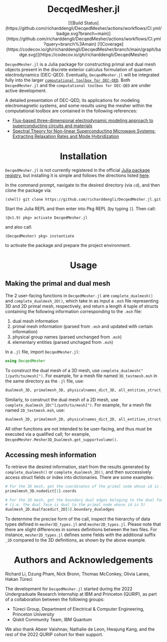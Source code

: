 <h1 align="center"> DecqedMesher.jl </h1>

<p align="center"> 
[![Build Status](https://github.com/richarddengli/DecqedMesher/actions/workflows/CI.yml/badge.svg?branch=main)](https://github.com/richarddengli/DecqedMesher/actions/workflows/CI.yml?query=branch%3Amain)
[![Coverage](https://codecov.io/gh/richarddengli/DecqedMesher/branch/main/graph/badge.svg)](https://codecov.io/gh/richarddengli/DecqedMesher)
</p>

``DecqedMesher.jl`` is a Julia package for constructing primal and dual mesh objects present in the discrete exterior calculus formulation of quantum electrodynamics (DEC-QED). Eventually, ``DecqedMesher.jl`` will be integrated fully into the larger [``computational toolbox for DEC-QED``](https://github.com/dnpham23/DEC-QED). Both ``DecqedMesher.jl`` and the ``computational toolbox for DEC-QED`` are under active development.

A detailed presentation of DEC-QED, its applications for modeling electromagnetic systems, and some results using the mesher within the computational toolbox are contained in the following references:
- [Flux-based three-dimensional electrodynamic modeling approach to superconducting circuits and materials](https://journals.aps.org/pra/abstract/10.1103/PhysRevA.107.053704)
- [Spectral Theory for Non-linear Superconducting Microwave Systems: Extracting Relaxation Rates and Mode Hybridization](https://arxiv.org/abs/2309.03435)

<h1 align="center"> Installation </h1>

`DecqedMesher.jl` is not currently registered in the official [Julia package registry](https://github.com/JuliaRegistries/General), but installing it is simple and follows the directions listed [here](https://pkgdocs.julialang.org/v1/environments/#Using-someone-else's-project).

In the command prompt, navigate to the desired directory (via `cd`), and then clone the package via:
```
(shell) git clone https://github.com/richarddengli/DecqedMesher.jl.git
```

Start the Julia REPL and then enter into Pkg REPL (by typing `]`). Then call:
```
(@v1.9) pkg> activate DecqedMesher.jl
```

and also call:
```
(DecqedMesher) pkg> instantiate
```
to activate the package and prepare the project environment.

<h1 align="center"> Usage </h1>

## Making the primal and dual mesh
The 2 user-facing functions in `DecqedMesher.jl` are `complete_dualmesh()` and `complete_dualmesh_2D()`, which take in as input a `.msh` file representing 3D and 2D primal mesh, respectively, and return a length 4 tuple of structs containing the following information corresponding to the `.msh` file:
1. dual mesh information
2. primal mesh information (parsed from  `.msh` and updated with certain information)
3. physical group names (parsed unchanged from  `.msh`)
4. elementary entities (parsed unchaged from  `.msh`)

In a `.jl` file, import `DecqedMesher.jl`:
```julia
using DecqedMesher
```

To construct the dual mesh of a 3D mesh, use `complete_dualmesh("[/path/to/mesh]")`. For example, for a mesh file named `3D_testmesh.msh` in the same directory as the `.jl` file, use:
```julia
dualmesh_3D, primalmesh_3D, physicalnames_dict_3D, all_entities_struct_3D = complete_dualmesh("/3D_testmesh.msh")
```

Similarly, to construct the dual mesh of a 2D mesh, use `complete_dualmesh_2D("[/path/to/mesh]")`. For example, for a mesh file named `2D_testmesh.msh`, use:
```julia
dualmesh_2D, primalmesh_2D, physicalnames_dict_2D, all_entities_struct_2D = complete_dualmesh("/2D_testmesh.msh")
```

All other functions are not intended to be user-facing, and thus must be executed via a qualified call; for example, `DecqedMesher.Mesher3D_Dualmesh.get_supportvolume()`.

## Accessing mesh information
To retrieve the desired information, start from the results generated by `complete_dualmesh()` or `complete_dualmesh_2D()`, and then successively access struct fields or index into dictionaries. There are some examples:
```julia
# For the 3D mesh, get the coordinates of the primal node whose id is 1
primalmesh_3D.nodedict[1].coords

# For the 2D mesh, get the boundary dual edges beloging to the dual face whose id is 5 
# (i.e. the dual face is dual to the primal node whose id is 5)
dualmesh_2D.dualfacedict_2D[5].boundary_dualedges
```

To determine the precise form of the call, inspect the hierarchy of data types defined in `mesher3D_types.jl` and `mesher2D_types.jl`. Please note that there are slight differences in somes definitions between the two files. For instance, `mesher2D_types.jl` defines some fields with the additional suffix `_2D` compared to the 3D definitions, as shown by the above example.

<h1 align="center"> Authors and Acknowledgements </h1>

Richard Li, Dzung Pham, Nick Bronn, Thomas McConkey, Olivia Lanes, Hakan Türeci

The development for ``DecqedMesher.jl`` started during the 2022 Undergraduate Research Internship at IBM and Princeton (QURIP), as part of a collaboration between the following groups:
- Türeci Group, Department of Electrical & Computer Engineering, Princeton University
- Qiskit Community Team, IBM Quantum

We also thank Abeer Vaishnav, Nathalie de Leon, Hwajung Kang, and the rest of the 2022 QURIP cohort for their support.
